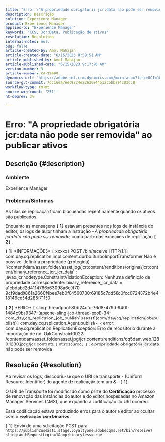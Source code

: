```yaml
---
title: "Erro: \"A propriedade obrigatória jcr:data não pode ser removida\" durante a publicação de ativos"
description: Descrição
solution: Experience Manager
product: Experience Manager
applies-to: "Experience Manager"
keywords: "KCS, Jcr:Data, Publicação de ativos"
resolution: Resolution
internal-notes: null
bug: false
article-created-by: Amol Mahajan
article-created-date: "6/15/2023 8:59:51 AM"
article-published-by: Amol Mahajan
article-published-date: "6/15/2023 9:17:56 AM"
version-number: 3
article-number: KA-22090
dynamics-url: "https://adobe-ent.crm.dynamics.com/main.aspx?forceUCI=1&pagetype=entityrecord&etn=knowledgearticle&id=46c889f6-5a0b-ee11-8f6e-6045bd0065f9"
source-git-commit: 7cc16ea7eec9224e22630544512c5bb7e4c03dc8
workflow-type: tm+mt
source-wordcount: '251'
ht-degree: 3%

---
```


# Erro: &quot;A propriedade obrigatória jcr:data não pode ser removida&quot; ao publicar ativos

## Descrição {#description}


### <b>Ambiente</b>

Experience Manager



### <b>Problema/Sintomas</b>

As filas de replicação ficam bloqueadas repentinamente quando os ativos são publicados.

Enquanto as mensagens <b>`[` 1`]` </b> estavam presentes nos logs de instância do editor, os logs de autor tinham a instrução - *A propriedade obrigatória jcr:data não pode ser removida,* como parte das exceções de replicação <b>`[` 2`]` </b>.


<b>`[` 1`]` </b> \*INFORMAÇÕES\* `[` xxxxx`]`  POST /bin/receive HTTP/1.1`]`  com.day.cq.replication.impl.content.durbo.DurboImportTransformer Não é possível definir a propriedade (protegida) &#39;/content/dam/asset_folder/asset.jpg/jcr:content/renditions/original/jcr:content/binary_reference_jcr_jcr_data&#39; : javax.jcr.nodetype.ConstraintViolationException: Nenhuma definição de propriedade correspondente: binary_reference_jcr_data = a1cbdabd2d4114766b63098a6e0f70 9cf9dad9861a2660f4bee7eb0f04560730:69185c7dd58c0fcc0724072b4e418146cd54d285:71150<br>

<b>`[` 2`]` </b> \*ERRO\* `[` sling-threadpool-80b24cfc-26d8-479d-940f-1484c9ba9347-(apache-sling-job-thread-pool)-34-com_day_cq_replication_job_publish1useast1(com/day/cq/replication/job/publish)`]`  com.day.cq.replication.Agent.publish `<` `<`  error: com.day.cq.replication.ReplicationException: Erro de repositório durante a importação de nó: OakConstraint0022: /content/dam/asset_folder/asset.jpg/jcr:content/renditions/cq5dam.web.1280.1280.jpeg/jcr:content`[` `[` nt:resource`]` `]` : a propriedade obrigatória jcr:data não pode ser removida<br>

## Resolução {#resolution}


Ao revisar os logs, descobriu-se que o URI de transporte - (Uniform Resource Identifier) do agente de replicação tem um *&amp;* - `[` 1`]`

O URI de Transporte foi modificado como parte do <b>Certificação</b> processo de renovação das instâncias do autor e do editor hospedadas no Amazon Managed Services (AMS), que é quando a codificação do URI ocorreu.

Essa codificação estava produzindo erros para o autor e editor ao ocultar com o <b>replicação sem binários</b>.



`[` 1`]`  Envio de uma solicitação POST para `https://publish2useast1.stage.loyaltyone.adobecqms.net/bin/receive?sling:authRequestLogin=1&amp;binaryless=true`
